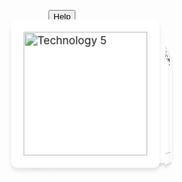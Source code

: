 <button>Help</button>

<style>
  .carousel-container {
    perspective: 1000px;
    margin: 2rem auto;
  }
  .carousel {
    width: 200px;
    height: 20rem;
    position: relative;
    transform-style: preserve-3d;
    transition: transform 1s;
  }
  .carousel img {
    position: absolute;
    top: 0;
    left: 0;
    width: 10rem;
    height: auto;
    padding: 1rem;
    border: none;
    border-radius: 0.5rem;
    background-color: #fff;
    box-shadow: 0px 4px 6px rgba(0, 0, 0, 0.1);
    transform-style: preserve-3d;
    cursor: pointer;
  }
  .carousel img:nth-of-type(1) {
    transform: translateZ(0);
  }
  .carousel img:nth-of-type(2) {
    transform: rotateY(90deg) translateZ(6rem);
  }
  .carousel img:nth-of-type(3) {
    transform: rotateY(180deg) translateZ(6rem);
  }
  .carousel img:nth-of-type(4) {
    transform: rotateY(270deg) translateZ(6rem);
  }
  .carousel img:nth-of-type(5) {
    transform: translateZ(12rem);
  }
  .carousel:hover {
    transform: rotateY(180deg);
  }
</style>
<div class="carousel-container">
  <div class="carousel">
    <img
      src="https://user-images.githubusercontent.com/25181517/117447155-6a868a00-af3d-11eb-9cfe-245df15c9f3f.png"
      alt="Technology 1"
    />
    <img
      src="https://user-images.githubusercontent.com/25181517/183568594-85e280a7-0d7e-4d1a-9028-c8c2209e073c.png"
      alt="Technology 2"
    />
    <img
      src="https://user-images.githubusercontent.com/25181517/183890598-19a0ac2d-e88a-4005-a8df-1ee36782fde1.png"
      alt="Technology 3"
    />
    <img
      src="https://user-images.githubusercontent.com/25181517/117207330-263ba280-adf4-11eb-9b97-0ac5b40bc3be.png"
      alt="Technology 4"
    />
    <img
      src="https://user-images.githubusercontent.com/25181517/186884159-4b5e122b-95de-4a32-b10b-7f6fdffa4c5a.png"
      alt="Technology 5"
    />
  </div>
</div>
